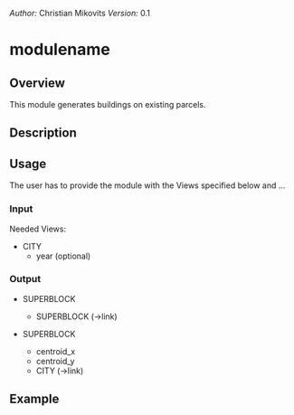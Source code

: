 *Author:* Christian Mikovits
*Version:* 0.1

# modulename

## Overview

This module generates buildings on existing parcels.

## Description

## Usage

The user has to provide the module with the Views specified below and ...

### Input

Needed Views:

- CITY
	- year (optional)

### Output

- SUPERBLOCK
	- SUPERBLOCK (->link)

- SUPERBLOCK
	- centroid_x
	- centroid_y
	- CITY (->link)

## Example
